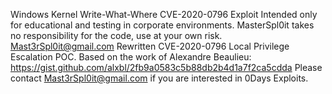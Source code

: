 Windows Kernel Write-What-Where CVE-2020-0796 Exploit
Intended only for educational and testing in corporate environments.
MasterSpl0it takes no responsibility for the code, use at your own risk.
Mast3rSpl0it@gmail.com
Rewritten CVE-2020-0796 Local Privilege Escalation POC.
Based on the work of Alexandre Beaulieu:
https://gist.github.com/alxbl/2fb9a0583c5b88db2b4d1a7f2ca5cdda
Please contact Mast3rSpl0it@gmail.com if you are interested in 0Days Exploits.
